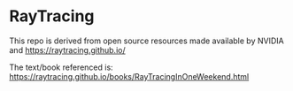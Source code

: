 # RayTracing
This repo is derived from open source resources made available by NVIDIA and https://raytracing.github.io/

The text/book referenced is: https://raytracing.github.io/books/RayTracingInOneWeekend.html